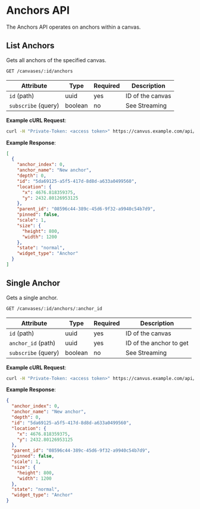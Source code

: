 # Anchors API

The Anchors API operates on anchors within a canvas.

## List Anchors

Gets all anchors of the specified canvas.

```bash
GET /canvases/:id/anchors
```

| Attribute          | Type    | Required | Description             |
|--------------------|---------|----------|-------------------------|
| `id` (path)        | uuid    | yes      | ID of the canvas         |
| `subscribe` (query) | boolean | no       | See Streaming            |

**Example cURL Request**:
```bash
curl -H "Private-Token: <access token>" https://canvus.example.com/api/v1/canvases/09348962-32aa-480d-b3d6-cacef4030ac2/anchors
```

**Example Response**:
```json
[
  {
    "anchor_index": 0,
    "anchor_name": "New anchor",
    "depth": 0,
    "id": "5da69125-a5f5-417d-8d8d-a633a0499560",
    "location": {
      "x": 4676.818359375,
      "y": 2432.80126953125
    },
    "parent_id": "08596c44-389c-45d6-9f32-a9940c54b7d9",
    "pinned": false,
    "scale": 1,
    "size": {
      "height": 800,
      "width": 1200
    },
    "state": "normal",
    "widget_type": "Anchor"
  }
]
```

## Single Anchor

Gets a single anchor.

```bash
GET /canvases/:id/anchors/:anchor_id
```

| Attribute           | Type    | Required | Description                  |
|---------------------|---------|----------|------------------------------|
| `id` (path)         | uuid    | yes      | ID of the canvas              |
| `anchor_id` (path)  | uuid    | yes      | ID of the anchor to get       |
| `subscribe` (query) | boolean | no       | See Streaming                 |

**Example cURL Request**:
```bash
curl -H "Private-Token: <access token>" https://canvus.example.com/api/v1/canvases/09348962-32aa-480d-b3d6-cacef4030ac2/anchors/5da69125-a5f5-417d-8d8d-a633a0499560
```

**Example Response**:
```json
{
  "anchor_index": 0,
  "anchor_name": "New anchor",
  "depth": 0,
  "id": "5da69125-a5f5-417d-8d8d-a633a0499560",
  "location": {
    "x": 4676.818359375,
    "y": 2432.80126953125
  },
  "parent_id": "08596c44-389c-45d6-9f32-a9940c54b7d9",
  "pinned": false,
  "scale": 1,
  "size": {
    "height": 800,
    "width": 1200
  },
  "state": "normal",
  "widget_type": "Anchor"
}
```